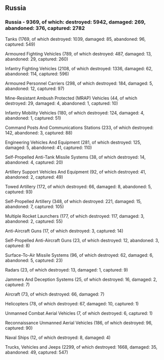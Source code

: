 
 
 ## Russia
 
 ### Russia - 9369, of which: destroyed: 5942, damaged: 269, abandoned: 376, captured: 2782

 

 

 Tanks (1769, of which destroyed: 1039, damaged: 85, abandoned: 96, captured: 549)

 Armoured Fighting Vehicles (789, of which destroyed: 487, damaged: 13, abandoned: 29, captured: 260)

 Infantry Fighting Vehicles (2108, of which destroyed: 1336, damaged: 62, abandoned: 114, captured: 596)

 Armoured Personnel Carriers (298, of which destroyed: 184, damaged: 5, abandoned: 12, captured: 97)

 Mine-Resistant Ambush Protected (MRAP) Vehicles (44, of which destroyed: 29, damaged: 4, abandoned: 1, captured: 10)

 Infantry Mobility Vehicles (180, of which destroyed: 124, damaged: 4, abandoned: 1, captured: 51)

 Command Posts And Communications Stations (233, of which destroyed: 142, abandoned: 3, captured: 88)

 Engineering Vehicles And Equipment (281, of which destroyed: 125, damaged: 5, abandoned: 41, captured: 110)

 Self-Propelled Anti-Tank Missile Systems (38, of which destroyed: 14, abandoned: 4, captured: 20)

 Artillery Support Vehicles And Equipment (92, of which destroyed: 41, abandoned: 2, captured: 49)

 Towed Artillery (172, of which destroyed: 66, damaged: 8, abandoned: 5, captured: 93)

 Self-Propelled Artillery (348, of which destroyed: 221, damaged: 15, abandoned: 7, captured: 105)

 Multiple Rocket Launchers (177, of which destroyed: 117, damaged: 3, abandoned: 2, captured: 55)

 Anti-Aircraft Guns (17, of which destroyed: 3, captured: 14)

 Self-Propelled Anti-Aircraft Guns (23, of which destroyed: 12, abandoned: 3, captured: 8)

 Surface-To-Air Missile Systems (96, of which destroyed: 62, damaged: 6, abandoned: 5, captured: 23)

 Radars (23, of which destroyed: 13, damaged: 1, captured: 9)

 Jammers And Deception Systems (25, of which destroyed: 16, damaged: 2, captured: 7)

 Aircraft (73, of which destroyed: 66, damaged: 7)

 Helicopters (78, of which destroyed: 67, damaged: 10, captured: 1)

 Unmanned Combat Aerial Vehicles (7, of which destroyed: 6, captured: 1)

 Reconnaissance Unmanned Aerial Vehicles (186, of which destroyed: 96, captured: 90)

 Naval Ships (12, of which destroyed: 8, damaged: 4)

 Trucks, Vehicles and Jeeps (2299, of which destroyed: 1668, damaged: 35, abandoned: 49, captured: 547)

